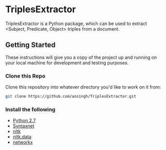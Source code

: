 # TriplesExtractor
TriplesExtractor is a Python package, which can be used to extract <Subject, Predicate, Object> triples from a document.

## Getting Started
These instructions will give you a copy of the project up and running on your local machine for development and testing purposes.

### Clone this Repo
Clone this repository into whatever directory you'd like to work on it from:

```bash
git clone https://github.com/aosingh/TriplesExtractor.git
```

### Install the following
*   [Python 2.7](https://www.python.org/download/releases/2.7/)
*   [Syntaxnet](https://github.com/tensorflow/models/tree/master/syntaxnet) 
*   [nltk](http://www.nltk.org/)  
*   [nltk.data](http://www.nltk.org/data.html)
*   [networkx](https://networkx.readthedocs.io/en/stable/download.html)



